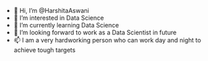 - 👋 Hi, I’m @HarshitaAswani
- 👀 I’m interested in Data Science
- 🌱 I’m currently learning Data Science
- 💞️ I’m looking forward to work as a Data Scientist in future
- 📫 I am a very hardworking person who can work day and night to achieve tough targets

<!---
HarshitaAswani/HarshitaAswani is a ✨ special ✨ repository because its `README.md` (this file) appears on your GitHub profile.
You can click the Preview link to take a look at your changes.
--->
